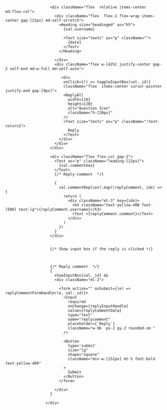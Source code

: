    <div className="flex flex-col gap-2" key={idx}>

                        <div className="flex  relative items-center md:flex-col">
                          <div className="flex  flex-1 flex-wrap items-center gap-[21px] md:self-stretch">
                            <Heading size="headingmd" as="h5">
                              {val.username}

                              <Text size="texts" as="p" className="">
                                {date}
                              </Text>
                            </Heading>

                          </div>
                          <div className="flex w-[42%] justify-center gap-2 self-end md:w-full md:self-auto">

                             <div
                              onClick={() => toggleInputBox(val._id)}
                              className="flex  items-center cursor-pointer justify-end gap-[9px]">
                              <ReplyAll
                                width={18}
                                height={20}
                                alt="Question Icon"
                                className="h-[20px]"
                              />
                              <Text size="texts" as="p" className="!text-colors1">
                                Reply
                              </Text>
                            </div>
                          </div>
                        </div>

                        <div className="flex flex-col gap-2">
                          <Text as="p" className="leading-[22px]">
                            {val.commentbox}
                          </Text>
                          {/* Reply-comment  */}

                          {
                            val.commentReplies?.map((replyComment, idx) => {
                              return (
                                <div className="ml-3" key={idx}>
                                  <h3 className="text-yellow-400 font-[500] text-lg">{replyComment.username}</h3>
                                  <Text >{replyComment.comment}</Text>
                                </div>
                              )
                            })
                          }
                        </div>


                        {/* Show input box if the reply is clicked */}



                        {/* Reply comment  */}
                        {
                          showInputBox[val._id] &&
                          <div className="ml-2">

                            <form action="" onSubmit={(e) => replyCommentFormHandler(e, val._id)}>
                              <Input
                                required
                                onChange={replyInputHandle}
                                value={replyCommentData}
                                type="text"
                                name="replycomment"
                                placeholder={`Reply`}
                                className="w-96  px-2 py-2 rounded-sm "
                              />

                              <Button
                                type='submit'
                                size="lg"
                                shape="square"
                                className="min-w-[152px] mt-5 font-bold text-yellow-400"
                              >
                                Submit
                              </Button>
                            </form>

                          </div>
                        }

                      </div>

